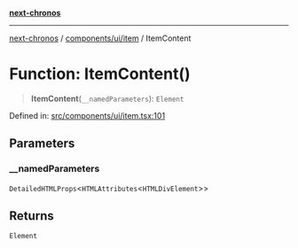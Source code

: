 [**next-chronos**](../../../../README.md)

***

[next-chronos](../../../../README.md) / [components/ui/item](../README.md) / ItemContent

# Function: ItemContent()

> **ItemContent**(`__namedParameters`): `Element`

Defined in: [src/components/ui/item.tsx:101](https://github.com/Bababum95/next-chronos/blob/41860730c8dd12c16699269e1eee86402c8d1a9f/src/components/ui/item.tsx#L101)

## Parameters

### \_\_namedParameters

`DetailedHTMLProps`\<`HTMLAttributes`\<`HTMLDivElement`\>\>

## Returns

`Element`

